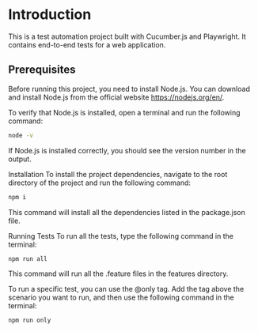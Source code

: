 # Introduction
This is a test automation project built with Cucumber.js and Playwright. It contains end-to-end tests for a web application.

## Prerequisites
Before running this project, you need to install Node.js. You can download and install Node.js from the official website https://nodejs.org/en/.

To verify that Node.js is installed, open a terminal and run the following command:

```bash
node -v
```


If Node.js is installed correctly, you should see the version number in the output.

Installation
To install the project dependencies, navigate to the root directory of the project and run the following command:

```bash
npm i
```

This command will install all the dependencies listed in the package.json file.

Running Tests
To run all the tests, type the following command in the terminal:

```bash
npm run all
```

This command will run all the .feature files in the features directory.

To run a specific test, you can use the @only tag. Add the tag above the scenario you want to run, and then use the following command in the terminal:

```bash
npm run only
```

